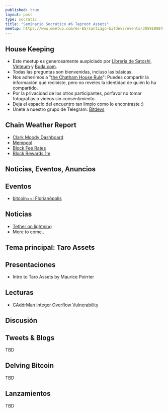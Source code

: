 ```yaml
---
published: true
layout: post
type: socratic
title: "Seminario Socrático #6 Taproot Assets"
meetup: https://www.meetup.com/es-ES/santiago-bitdevs/events/305918084
---
```


House Keeping
-------------
- Este meetup es generosamente auspiciado por [Librería de Satoshi](https://libreriadesatoshi.com), [Vinteum](https://vinteum.org/) y [Buda.com](https://buda.com/).
- Todas las preguntas son bienvenidas, incluso las básicas.
- Nos adherimos a "[the Chatham House Rule](https://www.chathamhouse.org/about-us/chatham-house-rule)": Puedes compartir la información que recibiste, pero no reveles la identidad de quién lo ha compartido.
- Por la privacidad de los otros participantes, porfavor no tomar fotografías o videos sin consentimiento.
- Deja el espacio del encuentro tan limpio como lo encontraste :)
- Únete a nuestro grupo de Telegram: [Bitdevs](https://t.me/+31Iqp2DrFnRlMzBh)

Chain Weather Report
--------------------
- [Clark Moody Dashboard](https://dashboard.clarkmoody.com/)
- [Mempool](https://mempool.space/graphs/mempool#1m)
- [Block Fee Rates](https://mempool.space/graphs/mining/block-fee-rates#1m)
- [Block Rewards 1m](https://mempool.space/graphs/mining/block-rewards#1m)

Noticias, Eventos, Anuncios
-------

## Eventos
- [bitcoin++: Florianópolis](https://btcplusplus.dev/conf/floripa)

## Noticias
- [Tether on lightning](https://lightning.engineering/posts/2025-01-30-Tether-on-Lightning/)
- More to come..

Tema principal: Taro Assets
--------------------
## Presentaciones
- Intro to Taro Assets by Maurice Poirrier

## Lecturas
- [CAddrMan Integer Overflow Vulnerability](https://blog.jgmontoya.com/2025/02/04/CAddrMan-Vulnerability.html)

Discusión
---------
## Tweets & Blogs
TBD

## Delving Bitcoin
TBD

## Lanzamientos
TBD

